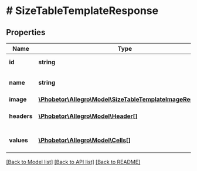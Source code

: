 # # SizeTableTemplateResponse

## Properties

Name | Type | Description | Notes
------------ | ------------- | ------------- | -------------
**id** | **string** | size table template id |
**name** | **string** | size table template name |
**image** | [**\Phobetor\Allegro\Model\SizeTableTemplateImageResponse**](SizeTableTemplateImageResponse.md) |  | [optional]
**headers** | [**\Phobetor\Allegro\Model\Header[]**](Header.md) | size table template headers |
**values** | [**\Phobetor\Allegro\Model\Cells[]**](Cells.md) | size table template cells |

[[Back to Model list]](../../README.md#models) [[Back to API list]](../../README.md#endpoints) [[Back to README]](../../README.md)
